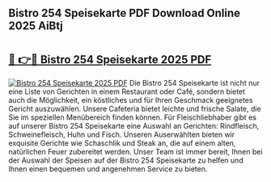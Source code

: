 ## Bistro 254 Speisekarte PDF Download Online 2025 AiBtj

# <h2><a href="http://gc6vh0.nevu.top/?p=Bistro+254+Speisekarte">🔗 👉🔴 Bistro 254 Speisekarte 2025 PDF</a></h2>

[![Bistro 254 Speisekarte 2025 PDF](https://i.imgur.com/dBaPXMq.png)](http://gc6vh0.nevu.top/?p=Bistro+254+Speisekarte)
Die Bistro 254 Speisekarte ist nicht nur eine Liste von Gerichten in einem Restaurant oder Café, sondern bietet auch die Möglichkeit, ein köstliches und für Ihren Geschmack geeignetes Gericht auszuwählen. Unsere Cafeteria bietet leichte und frische Salate, die Sie im speziellen Menübereich finden können. Für Fleischliebhaber gibt es auf unserer Bistro 254 Speisekarte eine Auswahl an Gerichten: Rindfleisch, Schweinefleisch, Huhn und Fisch. Unseren Auserwählten bieten wir exquisite Gerichte wie Schaschlik und Steak an, die auf einem alten, natürlichen Feuer zubereitet werden. Unser Team ist immer bereit, Ihnen bei der Auswahl der Speisen auf der Bistro 254 Speisekarte zu helfen und Ihnen einen bequemen und angenehmen Service zu bieten.
